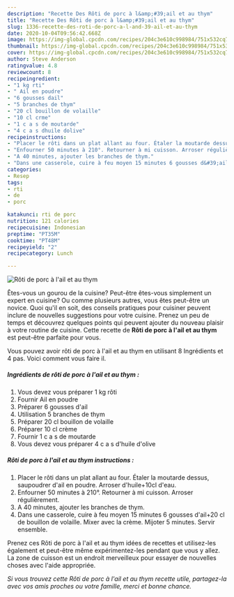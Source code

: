 ```yaml
---
description: "Recette Des Rôti de porc à l&amp;#39;ail et au thym"
title: "Recette Des Rôti de porc à l&amp;#39;ail et au thym"
slug: 1336-recette-des-roti-de-porc-a-l-and-39-ail-et-au-thym
date: 2020-10-04T09:56:42.668Z
image: https://img-global.cpcdn.com/recipes/204c3e610c998984/751x532cq70/roti-de-porc-a-lail-et-au-thym-photo-principale-de-la-recette.jpg
thumbnail: https://img-global.cpcdn.com/recipes/204c3e610c998984/751x532cq70/roti-de-porc-a-lail-et-au-thym-photo-principale-de-la-recette.jpg
cover: https://img-global.cpcdn.com/recipes/204c3e610c998984/751x532cq70/roti-de-porc-a-lail-et-au-thym-photo-principale-de-la-recette.jpg
author: Steve Anderson
ratingvalue: 4.8
reviewcount: 8
recipeingredient:
- "1 kg rti"
- " Ail en poudre"
- "6 gousses dail"
- "5 branches de thym"
- "20 cl bouillon de volaille"
- "10 cl crme"
- "1 c a s de moutarde"
- "4 c a s dhuile dolive"
recipeinstructions:
- "Placer le rôti dans un plat allant au four. Étaler la moutarde dessus, saupoudrer d&#39;ail en poudre. Arroser d&#39;huile+10cl d&#39;eau."
- "Enfourner 50 minutes à 210°. Retourner à mi cuisson. Arroser régulièrement."
- "A 40 minutes, ajouter les branches de thym."
- "Dans une casserole, cuire à feu moyen 15 minutes 6 gousses d&#39;ail+20 cl de bouillon de volaille. Mixer avec la crème. Mijoter 5 minutes. Servir ensemble."
categories:
- Resep
tags:
- rti
- de
- porc

katakunci: rti de porc 
nutrition: 121 calories
recipecuisine: Indonesian
preptime: "PT35M"
cooktime: "PT48M"
recipeyield: "2"
recipecategory: Lunch

---
```



![Rôti de porc à l&#39;ail et au thym](https://img-global.cpcdn.com/recipes/204c3e610c998984/751x532cq70/roti-de-porc-a-lail-et-au-thym-photo-principale-de-la-recette.jpg)

Êtes-vous un gourou de la cuisine? Peut-être êtes-vous simplement un expert en cuisine? Ou comme plusieurs autres, vous êtes peut-être un novice. Quoi qu'il en soit, des conseils pratiques pour cuisiner peuvent inclure de nouvelles suggestions pour votre cuisine. Prenez un peu de temps et découvrez quelques points qui peuvent ajouter du nouveau plaisir à votre routine de cuisine. Cette recette de <strong> Rôti de porc à l&#39;ail et au thym </strong> est peut-être parfaite pour vous.

<!--inarticleads1-->

Vous pouvez avoir rôti de porc à l&#39;ail et au thym en utilisant 8 Ingrédients et 4 pas. Voici comment vous faire il.

##### Ingrédients de rôti de porc à l&#39;ail et au thym :

1. Vous devez vous préparer 1 kg rôti
1. Fournir  Ail en poudre
1. Préparer 6 gousses d&#39;ail
1. Utilisation 5 branches de thym
1. Préparer 20 cl bouillon de volaille
1. Préparer 10 cl crème
1. Fournir 1 c a s de moutarde
1. Vous devez vous préparer 4 c a s d&#39;huile d&#39;olive




<!--inarticleads2-->

##### Rôti de porc à l&#39;ail et au thym instructions :

1. Placer le rôti dans un plat allant au four. Étaler la moutarde dessus, saupoudrer d&#39;ail en poudre. Arroser d&#39;huile+10cl d&#39;eau.
1. Enfourner 50 minutes à 210°. Retourner à mi cuisson. Arroser régulièrement.
1. A 40 minutes, ajouter les branches de thym.
1. Dans une casserole, cuire à feu moyen 15 minutes 6 gousses d&#39;ail+20 cl de bouillon de volaille. Mixer avec la crème. Mijoter 5 minutes. Servir ensemble.




<!--inarticleads1-->

<p>
Prenez ces Rôti de porc à l&#39;ail et au thym idées de recettes et utilisez-les également et peut-être même expérimentez-les pendant que vous y allez. La zone de cuisson est un endroit merveilleux pour essayer de nouvelles choses avec l'aide appropriée.
</p>

<p>
<i>Si vous trouvez cette Rôti de porc à l&#39;ail et au thym recette utile, partagez-la avec vos amis proches ou votre famille, merci et bonne chance.</i>
</p>
